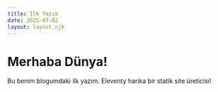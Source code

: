 ```yaml
---
title: İlk Yazım
date: 2025-07-02
layout: layout.njk
---
```


# Merhaba Dünya!

Bu benim blogumdaki ilk yazım. Eleventy harika bir statik site üreticisi!
